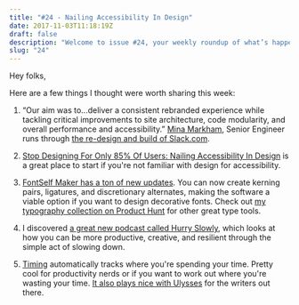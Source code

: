 ```yaml
---
title: "#24 - Nailing Accessibility In Design"
date: 2017-11-03T11:18:19Z
draft: false
description: "Welcome to issue #24, your weekly roundup of what’s happening in design, code and typography."
slug: "24"
---
```


Hey folks,

Here are a few things I thought were worth sharing this week:

1. “Our aim was to...deliver a consistent rebranded experience while tackling critical improvements to site architecture, code modularity, and overall performance and accessibility.” [Mina Markham](https://slack.engineering/@minamarkham), Senior Engineer runs through [the re-design and build of Slack.com](https://slack.engineering/rebuilding-slack-com-b124c405c193).

2. [Stop Designing For Only 85% Of Users: Nailing Accessibility In Design](https://www.smashingmagazine.com/2017/10/nailing-accessibility-design/) is a great place to start if you're not familiar with design for accessibility.

3. [FontSelf Maker has a ton of new updates](https://blog.fontself.com/whats-new-in-fontself-maker-2-1-b0db4d7a8add). You can now create kerning pairs, ligatures, and discretionary alternates, making the software a viable option if you want to design decorative fonts. Check out [my typography collection on Product Hunt](https://www.producthunt.com/@harrycresswell/collections/typography) for other great type tools.

4. I discovered [a great new podcast called Hurry Slowly](http://hurryslowly.co/), which looks at how you can be more productive, creative, and resilient through the simple act of slowing down.

5. [Timing](https://timingapp.com/) automatically tracks where you're spending your time. Pretty cool for productivity nerds or if you want to work out where you're wasting your time. [It also plays nice with Ulysses](http://blog.ulyssesapp.com/blog/2017/11/timing-ulysses/) for the writers out there.

